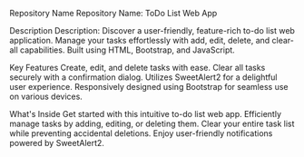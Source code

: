 Repository Name
Repository Name: ToDo List Web App

Description
Description: Discover a user-friendly, feature-rich to-do list web application. Manage your tasks effortlessly with add, edit, delete, and clear-all capabilities. Built using HTML, Bootstrap, and JavaScript.

Key Features
Create, edit, and delete tasks with ease.
Clear all tasks securely with a confirmation dialog.
Utilizes SweetAlert2 for a delightful user experience.
Responsively designed using Bootstrap for seamless use on various devices.

What's Inside
Get started with this intuitive to-do list web app.
Efficiently manage tasks by adding, editing, or deleting them.
Clear your entire task list while preventing accidental deletions.
Enjoy user-friendly notifications powered by SweetAlert2.
